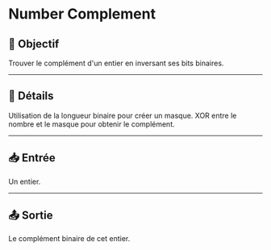 # Number Complement

## 🎯 Objectif

Trouver le complément d'un entier en inversant ses bits binaires.

---

## 📝 Détails

Utilisation de la longueur binaire pour créer un masque.
XOR entre le nombre et le masque pour obtenir le complément.

---

## 📥 Entrée

Un entier.

---

## 📤 Sortie

Le complément binaire de cet entier.

